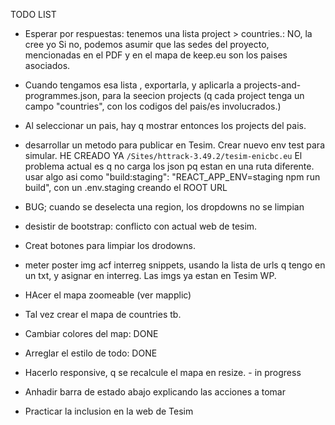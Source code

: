 TODO LIST

- Esperar por respuestas: tenemos una lista project > countries.: NO, la cree yo
Si no, podemos asumir que las sedes del proyecto, mencionadas en el PDF y en el mapa de keep.eu son los paises asociados.
- Cuando tengamos esa lista ,  exportarla, y aplicarla a projects-and-programmes.json, para la seecion projects (q cada project tenga un campo "countries", con los codigos del pais/es involucrados.)
- Al seleccionar un pais, hay q mostrar entonces los projects del pais.

- desarrollar un metodo para publicar en Tesim. Crear nuevo env test para simular.
     HE CREADO YA `/Sites/httrack-3.49.2/tesim-enicbc.eu`
     El problema actual es q no carga los json pq estan en una ruta diferente.
     usar algo asi como   "build:staging": "REACT_APP_ENV=staging npm run build",
     con un .env.staging creando el ROOT URL
- BUG; cuando se deselecta una region, los dropdowns no se limpian
- desistir de bootstrap: conflicto con actual web de tesim.
- Creat botones para limpiar los drodowns.
- meter poster img acf interreg snippets, usando la lista de urls q tengo en un txt,
     y asignar en interreg. Las imgs ya estan en Tesim WP.
- HAcer el mapa zoomeable (ver mapplic)
- Tal vez crear el mapa de countries tb.
- Cambiar colores del map: DONE
- Arreglar el estilo de todo: DONE
- Hacerlo responsive, q se recalcule el mapa en resize. - in progress
- Anhadir barra de estado abajo explicando las acciones a tomar
- Practicar la inclusion en la web de Tesim
